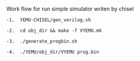 
Work flow for run simple simulator writen by chisel

```
-1.  YEMU-CHISEL/gen_verilog.sh

-2.  cd obj_dir && make -f VYEMU.mk

-3.  ./generate_progbin.sh

-4.  ./YEMU/obj_dir/VYEMU prog.bin
```


